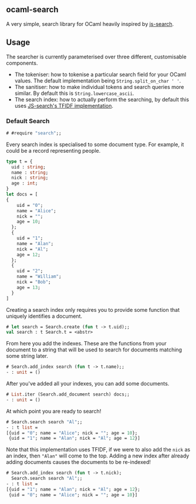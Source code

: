 ocaml-search
------------

A very simple, search library for OCaml heavily inspired by [js-search](https://github.com/bvaughn/js-search).

## Usage

The searcher is currently parameterised over three different, customisable components.

 - The tokeniser: how to tokenise a particular search field for your OCaml values. The default implementation being `String.split_on_char ' '`.
 - The sanitiser: how to make individual tokens and search queries more similar. By default this is `String.lowercase_ascii`.
 - The search index: how to actually perform the searching, by default this uses [JS-search's TFIDF implementation]().

### Default Search

```ocaml
# #require "search";;
```

Every search index is specialised to some document type. For example, it could be a record representing people.

```ocaml
type t = {
  uid : string;
  name : string;
  nick : string;
  age : int;
}
let docs = [
{
    uid = "0";
    name = "Alice";
    nick = "";
    age = 10;
  };
  {
    uid = "1";
    name = "Alan";
    nick = "Al";
    age = 12;
  };
  {
    uid = "2";
    name = "William";
    nick = "Bob";
    age = 13;
  }
]
```

Creating a search index only requires you to provide some function that uniquely identifies a document.

```ocaml
# let search = Search.create (fun t -> t.uid);;
val search : t Search.t = <abstr>
```

From here you add the indexes. These are the functions from your document to a string that will be used to search for documents matching some string later.

```ocaml
# Search.add_index search (fun t -> t.name);;
- : unit = ()
```

After you've added all your indexes, you can add some documents.

```ocaml
# List.iter (Search.add_document search) docs;;
- : unit = ()
```

At which point you are ready to search!

```ocaml
# Search.search search "Al";;
- : t list =
[{uid = "0"; name = "Alice"; nick = ""; age = 10};
 {uid = "1"; name = "Alan"; nick = "Al"; age = 12}]
```

Note that this implementation uses TFIDF, if we were to also add the `nick` as an index, then `"Alan"` will come to the top. Adding a new index after already adding documents causes the documents to be re-indexed!

```ocaml
# Search.add_index search (fun t -> t.nick);
  Search.search search "Al";;
- : t list =
[{uid = "1"; name = "Alan"; nick = "Al"; age = 12};
 {uid = "0"; name = "Alice"; nick = ""; age = 10}]
```
